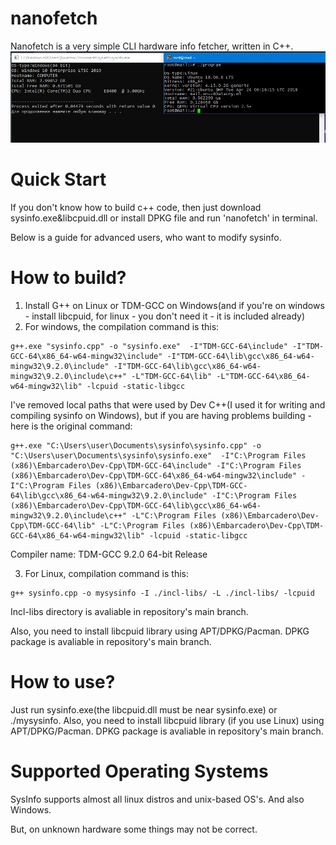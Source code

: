 # nanofetch
Nanofetch is a very simple CLI hardware info fetcher, written in C++. 
![Image](https://github.com/MrCheatEugene/nanofetch/blob/main/image.jpg?raw=true)

# Quick Start
If you don't know how to build c++ code, then just download sysinfo.exe&libcpuid.dll or install DPKG file and run 'nanofetch' in terminal.

Below is a guide for advanced users, who want to modify sysinfo.
# How to build?

1. Install G++ on Linux or TDM-GCC on Windows(and if you're on windows - install libcpuid, for linux - you don't need it - it is included already)
2. For windows, the compilation command is this:
```
g++.exe "sysinfo.cpp" -o "sysinfo.exe"  -I"TDM-GCC-64\include" -I"TDM-GCC-64\x86_64-w64-mingw32\include" -I"TDM-GCC-64\lib\gcc\x86_64-w64-mingw32\9.2.0\include" -I"TDM-GCC-64\lib\gcc\x86_64-w64-mingw32\9.2.0\include\c++" -L"TDM-GCC-64\lib" -L"TDM-GCC-64\x86_64-w64-mingw32\lib" -lcpuid -static-libgcc
```
I've removed local paths that were used by Dev C++(I used it for writing and compiling sysinfo on Windows), but if you are having problems building - here is the original command:
```
g++.exe "C:\Users\user\Documents\sysinfo\sysinfo.cpp" -o "C:\Users\user\Documents\sysinfo\sysinfo.exe"  -I"C:\Program Files (x86)\Embarcadero\Dev-Cpp\TDM-GCC-64\include" -I"C:\Program Files (x86)\Embarcadero\Dev-Cpp\TDM-GCC-64\x86_64-w64-mingw32\include" -I"C:\Program Files (x86)\Embarcadero\Dev-Cpp\TDM-GCC-64\lib\gcc\x86_64-w64-mingw32\9.2.0\include" -I"C:\Program Files (x86)\Embarcadero\Dev-Cpp\TDM-GCC-64\lib\gcc\x86_64-w64-mingw32\9.2.0\include\c++" -L"C:\Program Files (x86)\Embarcadero\Dev-Cpp\TDM-GCC-64\lib" -L"C:\Program Files (x86)\Embarcadero\Dev-Cpp\TDM-GCC-64\x86_64-w64-mingw32\lib" -lcpuid -static-libgcc
```

Compiler name: TDM-GCC 9.2.0 64-bit Release

3. For Linux, compilation command is this:
```
g++ sysinfo.cpp -o mysysinfo -I ./incl-libs/ -L ./incl-libs/ -lcpuid 
```
Incl-libs directory is avaliable in repository's main branch.

Also, you need to install libcpuid library using APT/DPKG/Pacman. DPKG package is avaliable in repository's main branch.
# How to use?

Just run sysinfo.exe(the libcpuid.dll must be near sysinfo.exe) or ./mysysinfo.
Also, you need to install libcpuid library (if you use Linux) using APT/DPKG/Pacman. DPKG package is avaliable in repository's main branch.
# Supported Operating Systems
SysInfo supports almost all linux distros and unix-based OS's. And also Windows.

But, on unknown hardware some things may not be correct.
